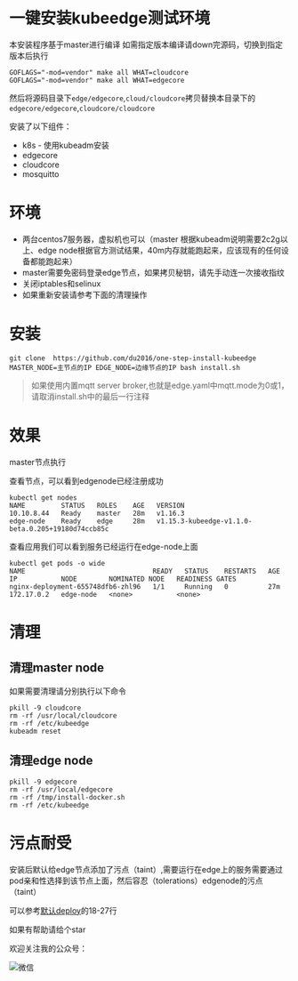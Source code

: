 # 一键安装kubeedge测试环境

本安装程序基于master进行编译
如需指定版本编译请down完源码，切换到指定版本后执行

```
GOFLAGS="-mod=vendor" make all WHAT=cloudcore
GOFLAGS="-mod=vendor" make all WHAT=edgecore
```

然后将源码目录下`edge/edgecore`,`cloud/cloudcore`拷贝替换本目录下的`edgecore/edgecore`,`cloudcore/cloudcore`

安装了以下组件：

- k8s - 使用kubeadm安装
- edgecore
- cloudcore
- mosquitto

# 环境

- 两台centos7服务器，虚拟机也可以（master 根据kubeadm说明需要2c2g以上、edge node根据官方测试结果，40m内存就能跑起来，应该现有的任何设备都能跑起来）
- master需要免密码登录edge节点，如果拷贝秘钥，请先手动连一次接收指纹
- 关闭iptables和selinux
- 如果重新安装请参考下面的清理操作

# 安装

```
git clone  https://github.com/du2016/one-step-install-kubeedge
MASTER_NODE=主节点的IP EDGE_NODE=边缘节点的IP bash install.sh
```

> 如果使用内置mqtt server broker,也就是edge.yaml中mqtt.mode为0或1，请取消install.sh中的最后一行注释

# 效果

master节点执行

查看节点，可以看到edgenode已经注册成功
```
kubectl get nodes
NAME         STATUS   ROLES    AGE   VERSION
10.10.8.44   Ready    master   28m   v1.16.3
edge-node    Ready    edge     28m   v1.15.3-kubeedge-v1.1.0-beta.0.205+19180d74ccb85c
```

查看应用我们可以看到服务已经运行在edge-node上面
```
kubectl get pods -o wide
NAME                                READY   STATUS    RESTARTS   AGE   IP           NODE        NOMINATED NODE   READINESS GATES
nginx-deployment-655748dfb6-zhl96   1/1     Running   0          27m   172.17.0.2   edge-node   <none>           <none>
```

# 清理

## 清理master node

如果需要清理请分别执行以下命令
```
pkill -9 cloudcore
rm -rf /usr/local/cloudcore
rm -rf /etc/kubeedge
kubeadm reset
```

## 清理edge node
```
pkill -9 edgecore
rm -rf /usr/local/edgecore
rm -rf /tmp/install-docker.sh
rm -rf /etc/kubeedge
```


# 污点耐受

安装后默认给edge节点添加了污点（taint）,需要运行在edge上的服务需要通过pod亲和性选择到该节点上面，然后容忍（tolerations）edgenode的污点（taint）

可以参考[默认deploy](./yamls/deploy.yaml)的18-27行


如果有帮助请给个star

欢迎关注我的公众号：

![微信](http://img.rocdu.top/qrcode_for_gh_7457c3b1bfab_258.jpg)
